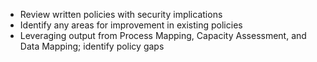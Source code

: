 
* Review written policies with security implications
* Identify any areas for improvement in existing policies
* Leveraging output from Process Mapping, Capacity Assessment, and Data Mapping; identify policy gaps
